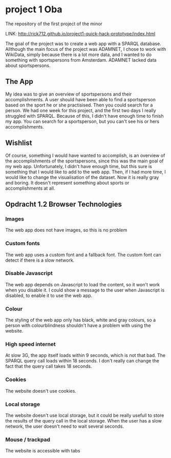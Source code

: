 # project 1 Oba
The repository of the first project of the minor

LINK: http://rick712.github.io/project1-quick-hack-prototype/index.html

The goal of the project was to create a web app with a SPARQL database. Allthough the main focus of the project was ADAMNET, I chose to work with WikiData, simply because there is a lot more data, and I wanted to do something with sportspersons from Amsterdam. ADAMNET lacked data about sportspersons.

## The App
My idea was to give an overview of sportspersons and their accomplishments. A user should have been able to find a sportsperson based on the sport he or she practisised. Then you could search for a person. We had one week for this project, and the first two days I really struggled with SPARQL. Because of this, I didn't have enough time to finish my app. You can search for a sportsperson, but you can't see his or hers accomplishments.

## Wishlist
Of course, something I would have wanted to accomplish, is an overview of the accomplishments of the sportspersons, since this was the main goal of my web app. Unfortunately, I didn't have enough time, but this sure is something that I would like to add to the web app.
Then, if I had more time, I would like to change the visualisation of the dataset. Now it is really gray and boring. It doesn't represent something about sports or accomplishments at all.

## Opdracht 1.2 Browser Technologies

### Images
The web app does not have images, so this is no problem

### Custom fonts
The web app uses a custom font and a fallback font. The custom font can detect if there is a slow network.

### Disable Javascript
The web app depends on Javascript to load the content, so it won't work when you disable it. I could show a message to the user when Javascript is disabled, to enable it to use the web app.

### Colour
The styling of the web app only has black, white and gray colours, so a person with colourblindness shouldn't have a problem with using the website.

### High speed internet
At slow 3G, the app itself loads within 9 seconds, which is not that bad. The SPARQL query call loads within 18 seconds. I don't really can change the fact that the query call takes 18 seconds.

### Cookies
The website doesn't use cookies.

### Local storage
The website doesn't use local storage, but it could be really usefull to store the results of the query call in the local storage. When the user has a slow network, the user doesn't need to wait several seconds.

### Mouse / trackpad
The website is accessible with tabs
